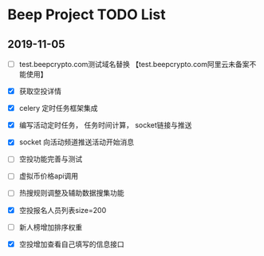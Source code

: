 # Beep Project TODO List

## 2019-11-05

- [ ] test.beepcrypto.com测试域名替换 【test.beepcrypto.com阿里云未备案不能使用】
- [x] 获取空投详情
- [x] celery 定时任务框架集成
- [x] 编写活动定时任务， 任务时间计算， socket链接与推送
- [x] socket 向活动频道推送活动开始消息
- [ ] 空投功能完善与测试
- [ ] 虚拟币价格api调用
- [ ] 热搜规则调整及辅助数据搜集功能
- [x] 空投报名人员列表size=200

- [ ] 新人榜增加排序权重
- [x] 空投增加查看自己填写的信息接口

